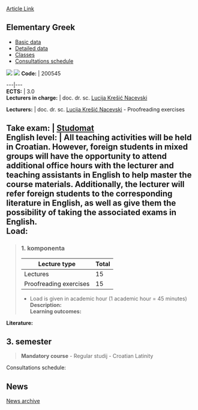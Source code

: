 [Article Link](https://www.fhs.hr/en/course/elegre_b)

## Elementary Greek
  * [Basic data](https://www.fhs.hr/en/course/elegre_b#v1id-523772_496217_1_0 "Basic data")
  * [Detailed data](https://www.fhs.hr/en/course/elegre_b#v1id-523772_496217_1_1 "Detailed data")
  * [Classes](https://www.fhs.hr/en/course/elegre_b#v1id-523772_496217_1_2 "Classes")
  * [Consultations schedule](https://www.fhs.hr/en/course/elegre_b#v1id-523772_496217_1_3 "Consultations schedule")


[![](https://www.fhs.hr/img/flags/gif/hr.gif)](https://www.fhs.hr/predmet/ogj_b) [![](https://www.fhs.hr/img/flags/gif/gb.gif)](https://www.fhs.hr/en/course/elegre_b)
**Code:** |  200545  
  
---|---  
**ECTS:** |  3.0   
**Lecturers in charge:** |  doc. dr. sc. [Lucija Krešić Nacevski](https://www.fhs.hr/staff/lucija.kresic_nacevski)   
  
**Lecturers:** |  doc. dr. sc. [Lucija Krešić Nacevski](https://www.fhs.hr/djelatnik/lucija.kresic_nacevski) - Proofreading exercises  
  
**Take exam:** |  [Studomat](http://www.isvu.hr/studomat)  
**English level:** |  All teaching activities will be held in Croatian. However, foreign students in mixed groups will have the opportunity to attend additional office hours with the lecturer and teaching assistants in English to help master the course materials. Additionally, the lecturer will refer foreign students to the corresponding literature in English, as well as give them the possibility of taking the associated exams in English.   
**Load:**  
---  
> ### 1. komponenta
> | Lecture type | Total  
> ---|---  
> Lectures | 15  
> Proofreading exercises | 15  
> * Load is given in academic hour (1 academic hour = 45 minutes)   
**Description:**  
> **Learning outcomes:**  

  
**Literature:**  

  
**3. semester**  
---  
> **Mandatory course** - Regular studij - Croatian Latinity  
>   
Consultations schedule: 


## News
[News archive](https://www.fhs.hr/en/course/elegre_b?@=21cjd#news_120264 "News archive")
